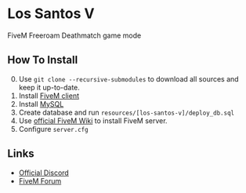 # Los Santos V
FiveM Freeroam Deathmatch game mode

## How To Install
0. Use `git clone --recursive-submodules` to download all sources and keep it up-to-date.
1. Install [FiveM client](https://fivem.net/)
2. Install [MySQL](https://www.mysql.com/)
3. Create database and run `resources/[los-santos-v]/deploy_db.sql`
4. Use [official FiveM Wiki](https://wiki.fivem.net/wiki/Running_FXServer) to install FiveM server.
5. Configure `server.cfg`

## Links
* [Official Discord](https://discord.gg/dtywzZW)
* [FiveM Forum](https://forum.fivem.net/t/release-los-santos-v-deathmatch-now-fully-open-source)
